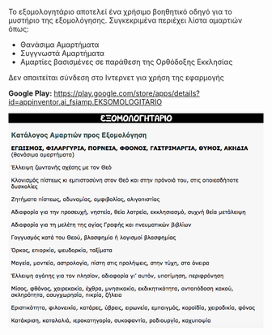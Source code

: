 Το εξομολογητάριο αποτελεί ένα χρήσιμο βοηθητικό οδηγό για το μυστήριο της εξομολόγησης. Συγκεκριμένα περιέχει λίστα αμαρτιών όπως:
- Θανάσιμα Αμαρτήματα
- Συγγνωστά Αμαρτήματα
- Αμαρτίες βασισμένες σε παράθεση της Ορθόδοξης Εκκλησίας

Δεν απαιτείται σύνδεση στο Ιντερνετ για χρήση της εφαρμογής

<b>Google Play:</b> https://play.google.com/store/apps/details?id=appinventor.ai_fsiamp.EKSOMOLOGITARIO

![Alt text](screenshots/image.png)
